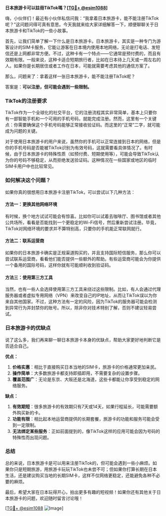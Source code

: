 **日本旅游卡可以註冊TikTok嗎？[[TG💪+ @esim1088](https://t.me/s/esim1088)]**

嗨，小伙伴们！最近有小伙伴私信问我：“我拿着日本旅游卡，能不能注册TikTok呢？”这问题问得可真有意思。今天我就来给大家详细解答一下，顺便聊聊关于日本旅游卡和TikTok的一些小故事。

首先，让我们简单了解一下什么是日本旅游卡。日本旅游卡，其实是一种专门为游客设计的SIM卡服务，它能让游客在日本境内使用本地网络，无论是打电话、发短信还是上网都非常方便。不过，这种卡有一个特点——它通常是预付费的，而且有效期有限。一般来说，这种卡适合短期旅行者，比如在日本待上几天或一周左右的人。如果你是长期居住或者工作在日本，可能就需要考虑其他的通信方案了。

那么，问题来了：拿着这样一张日本旅游卡，能不能注册TikTok呢？

答案是：**可以注册，但可能会遇到一些限制。**

### TikTok的注册要求

TikTok作为一个全球化的社交平台，它的注册流程其实非常简单，基本上只要你有一部智能手机和一个可用的手机号码，就能完成注册。然而，这里有一个关键点：你需要确保这个手机号码能够正常接收验证码。而这里的“正常”二字，就可能成为问题的关键。

对于使用日本旅游卡的用户来说，虽然你的手机可以正常连接到日本的网络，但是你的手机号码是否能被TikTok识别为有效号码，这就需要看具体情况了。有时候，由于日本旅游卡的特殊性质（如预付费、短期使用等），可能会导致TikTok认为你的号码不够稳定，从而拒绝发送验证码。这种情况在一些国家或地区的临时SIM卡用户中也比较常见。

### 如何解决这个问题？

如果你真的很想用日本旅游卡注册TikTok，可以尝试以下几种方法：

#### 方法一：更换其他网络环境
有时候，换个地方试试可能会有惊喜。比如你可以试着去咖啡厅、图书馆或者其他公共场所，看看是否能找到一个更稳定的Wi-Fi信号，然后重新尝试注册。毕竟，TikTok对网络环境的要求并不算特别高，只要你的手机能正常联网就行。

#### 方法二：联系运营商
如果你的日本旅游卡确实是正规渠道购买的，并且支持国际短信服务，那么你可以尝试联系运营商，看看他们能否提供一些额外的帮助。有些运营商可能会为你提供一个备用的国际号码，这样你就有可能顺利收到验证码。

#### 方法三：使用第三方工具
当然，也有一些人会选择使用第三方工具来绕过这些限制。比如，有人会通过代理服务器或者虚拟专用网络（VPN）来改变自己的IP地址，从而让TikTok误以为你来自其他国家。不过，这种方法有一定的风险，因为TikTok的服务器可能会检测到异常行为并封禁你的账号。所以，除非你对技术特别了解，否则不建议轻易尝试。

### 日本旅游卡的优缺点

说了这么多，我们再来聊一聊日本旅游卡本身的优缺点，帮助大家更好地判断它是否适合自己。

**优点：**
1. **价格实惠**：相比于直接购买日本当地的SIM卡，旅游卡的价格通常更加亲民。
2. **操作简单**：大多数旅游卡都支持即插即用，不需要复杂的设置步骤。
3. **覆盖范围广**：无论是东京、大阪还是北海道，这些卡都能让你享受到稳定的网络服务。

**缺点：**
1. **有效期短**：很多旅游卡的有效期只有7天或14天，如果行程延长，可能需要额外购买新的卡。
2. **功能有限**：相比起本地运营商提供的长期套餐，旅游卡的功能和服务可能会受到一定限制。
3. **无法绑定某些服务**：正如前面提到的，像TikTok这样的应用可能会因为号码的特殊性而出现问题。

### 总结

总的来说，日本旅游卡是可以用来注册TikTok的，但可能会遇到一些小麻烦。如果你只是短期旅游，用旅游卡玩玩TikTok也未尝不可；但如果你打算长期在日本生活，还是建议购买当地的长期SIM卡，这样不仅网络更稳定，还能避免各种不必要的麻烦。

最后，希望大家在日本玩得开心，拍出更多有趣的短视频！如果你还有其他关于日本旅游卡的问题，欢迎随时留言讨论哦！

[[TG💪+ @esim1088](https://t.me/s/esim1088) ![Image](https://i.postimg.cc/4NQfJmqS/Snipaste-2025-05-13-00-14-12.png)]